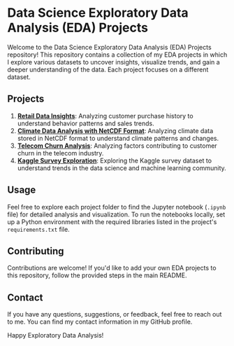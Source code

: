 # Data Science Exploratory Data Analysis (EDA) Projects

Welcome to the Data Science Exploratory Data Analysis (EDA) Projects repository! This repository contains a collection of my EDA projects in which I explore various datasets to uncover insights, visualize trends, and gain a deeper understanding of the data. Each project focuses on a different dataset.

## Projects

1. **[Retail Data Insights](./Retail_Data_Insights.ipynb/)**: Analyzing customer purchase history to understand behavior patterns and sales trends.
2. **[Climate Data Analysis with NetCDF Format](./climate_data/)**: Analyzing climate data stored in NetCDF format to understand climate patterns and changes.
3. **[Telecom Churn Analysis](./telecom_churn/)**: Analyzing factors contributing to customer churn in the telecom industry.
4. **[Kaggle Survey Exploration](./kaggle_survey/)**: Exploring the Kaggle survey dataset to understand trends in the data science and machine learning community.

## Usage

Feel free to explore each project folder to find the Jupyter notebook (`.ipynb` file) for detailed analysis and visualization. To run the notebooks locally, set up a Python environment with the required libraries listed in the project's `requirements.txt` file.

## Contributing

Contributions are welcome! If you'd like to add your own EDA projects to this repository, follow the provided steps in the main README.

## Contact

If you have any questions, suggestions, or feedback, feel free to reach out to me. You can find my contact information in my GitHub profile.

Happy Exploratory Data Analysis!
